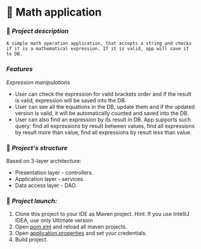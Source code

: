 # 🎥 Math application
### 📗 *Project description*
```
A simple math operation application, that accepts a string and checks if it is a mathematical expression. If it is valid, app will save it to DB.
```

###  *Features*
*Expression manipulations*
* User can check the expression for valid brackets order and if the result is valid, expression will be saved into the DB.
* User can see all the equations in the DB, update them and if the updated version is valid, it will be automatically counted and saved into the DB.
* User can also find an expression by its result in DB. App supports such query: find all expressions by result between values, find all expressions by result more than value, find all expressions by result less than value.

### 💾 *Project's structure*
Based on 3-layer architecture:

* Presentation layer - controllers.
* Application layer - services.
* Data access layer - DAO.

### 🔨 *Project launch:*
1. Clone this project to your IDE as Maven project. Hint: If you use IntelliJ IDEA, use only Ultimate version
2. Open [pom.xml](pom.xml) and reload all maven projects.
3. Open [application.properties](src/main/resources/application.properties) and set your credentials.
4. Build project.
